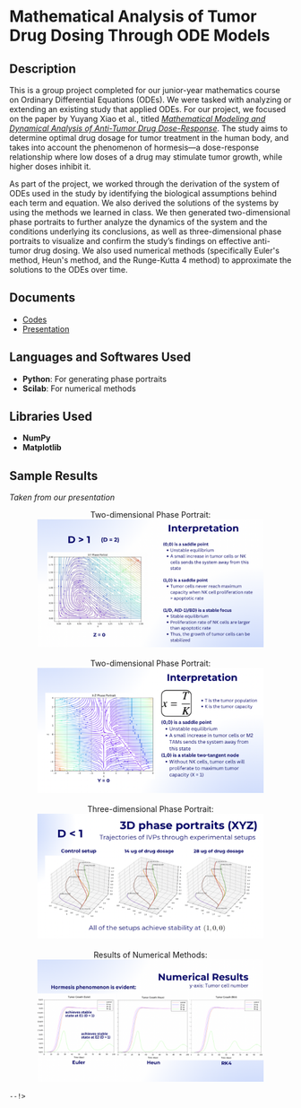 <h1>Mathematical Analysis of Tumor Drug Dosing Through ODE Models</h1>

<h2>Description</h2>

This is a group project completed for our junior-year mathematics course on Ordinary Differential Equations (ODEs). We were tasked with analyzing or extending an existing study that applied ODEs. For our project, we focused on the paper by Yuyang Xiao et al., titled <a href="https://pubmed.ncbi.nlm.nih.gov/35341290/"><i>Mathematical Modeling and Dynamical Analysis of Anti-Tumor Drug Dose-Response</i></a>. The study aims to determine optimal drug dosage for tumor treatment in the human body, and takes into account the phenomenon of hormesis—a dose-response relationship where low doses of a drug may stimulate tumor growth, while higher doses inhibit it.


As part of the project, we worked through the derivation of the system of ODEs used in the study by identifying the biological assumptions behind each term and equation. We also derived the solutions of the systems by using the methods we learned in class. We then generated two-dimensional phase portraits to further analyze the dynamics of the system and the conditions underlying its conclusions, as well as three-dimensional phase portraits to visualize and confirm the study’s findings on effective anti-tumor drug dosing. We also used numerical methods (specifically Euler's method, Heun's method, and the Runge-Kutta 4 method) to approximate the solutions to the ODEs over time.  

<h2>Documents</h2>

- [Codes](https://github.com/andreazialcita/Ordinary-Differential-Equations/blob/main/%5BMATH_72_1%5D_ODE_Phase_Portraits.ipynb)
- [Presentation]()

<h2>Languages and Softwares Used</h2>

- <b>Python</b>: For generating phase portraits
- <b>Scilab</b>: For numerical methods

<h2>Libraries Used </h2>

- <b>NumPy</b>
- <b>Matplotlib</b>

<h2>Sample Results</h2>
<i>Taken from our presentation</i>

<p align="center">
Two-dimensional Phase Portrait: <br/>
<img src="https://github.com/andreazialcita/Ordinary-Differential-Equations/blob/main/Screen%20Shot%202025-06-24%20at%202.40.50%20PM.png" height="80%" width="80%" alt="Two-dimensional Phase Portrait"/>
<br />
<br />
Two-dimensional Phase Portrait:  <br/>
<img src="https://github.com/andreazialcita/Ordinary-Differential-Equations/blob/main/Screen%20Shot%202025-06-24%20at%202.41.09%20PM.png" height="80%" width="80%" alt="Two-dimensional Phase Portrait"/>
<br />
<br />
Three-dimensional Phase Portrait: <br/>
<img src="https://github.com/andreazialcita/Ordinary-Differential-Equations/blob/main/Screen%20Shot%202025-06-24%20at%202.41.34%20PM.png" height="80%" width="80%" alt="Three-dimensional Phase Portrait"/>
<br />
<br />
Results of Numerical Methods:  <br/>
<img src="https://github.com/andreazialcita/Ordinary-Differential-Equations/blob/main/Screen%20Shot%202025-06-24%20at%202.41.51%20PM.png" height="80%" width="80%" alt="Results of Numerical Methods"/>
<br />

```
--!>
